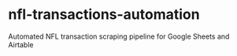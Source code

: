 # nfl-transactions-automation
Automated NFL transaction scraping pipeline for Google Sheets and Airtable
